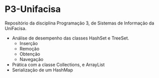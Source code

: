 # P3-Unifacisa
Repositório da disciplina Programação 3, de Sistemas de Informação da UniFacisa.

  - Análise de desempenho das classes HashSet e TreeSet.
      - Inserção
      - Remoção
      - Obtenção 
      - Navegação
  - Prática com a classe Collections, e ArrayList
  - Serialização de um HashMap
   
